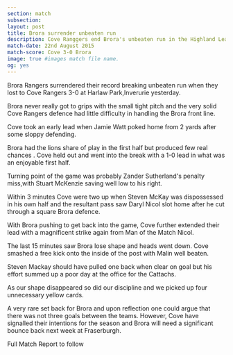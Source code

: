 ```yaml
---
section: match
subsection:
layout: post
title: Brora surrender unbeaten run
description: Cove Ranggers end Brora's unbeaten run in the Highland League with an emphatic victory at Harlaw Park. 
match-date: 22nd August 2015
match-score: Cove 3-0 Brora
image: true #images match file name.
og: yes
---
```


Brora Rangers surrendered their record breaking unbeaten run when they lost to Cove Rangers 3-0 at Harlaw Park,Inverurie yesterday. 

Brora never really got to grips with the small tight pitch and the very solid Cove Rangers defence had little difficulty in handling the Brora front line. 

Cove took an early lead when Jamie Watt poked home from 2 yards after some sloppy defending. 

Brora had the lions share of play in the first half but produced few real chances . Cove held out and went into the break with a 1-0 lead in what was an enjoyable first half. 

Turning point of the game was probably Zander Sutherland's penalty miss,with Stuart McKenzie saving well low to his right.

Within 3 minutes Cove were two up when Steven McKay was dispossessed in his own half and the resultant pass saw Daryl Nicol slot home after he cut through a square Brora defence. 

With Brora pushing to get back into the game, Cove further extended their lead with a magnificent strike again from Man of the Match Nicol. 

The last 15 minutes saw Brora lose shape and heads went down. Cove smashed a free kick onto the inside of the post with Malin well beaten. 

Steven Mackay should have pulled one back when clear on goal but his effort summed up a poor day at the office for the Cattachs. 

As our shape disappeared so did our discipline and we picked up four unnecessary yellow cards. 

A very rare set back for Brora and upon reflection one could argue that there was not three goals between the teams. However, Cove have signalled their intentions for the season and Brora will need a significant bounce back next week at Fraserburgh. 

Full Match Report to follow 
